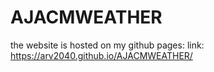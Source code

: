 # AJACMWEATHER
the website is hosted on my github pages:
link:  https://arv2040.github.io/AJACMWEATHER/
